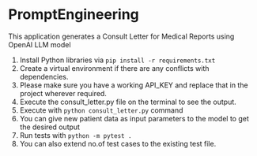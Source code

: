 # PromptEngineering
 This application generates a Consult Letter for Medical Reports using OpenAI LLM model

1. Install Python libraries via `pip install -r requirements.txt`
2. Create a virtual environment if there are any conflicts with dependencies.
3. Please make sure you have a working API_KEY and replace that in the project wherever required.
4. Execute the consult_letter.py file on the terminal to see the output.
5. Execute with `python consult_letter.py` command
6. You can give new patient data as input parameters to the model to get the desired output
7. Run tests with `python -m pytest .`
8. You can also extend no.of test cases to the existing test file.
